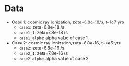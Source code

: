 # Data
- Case 1: cosmic ray ionization, zeta=6.8e-18/s, t=1e7 yrs
  - `case1`: zeta=6.8e-18 /s
  - `case1_1`: zeta=7.8e-18 /s
  - `case1_alpha`: alpha value of case 1
- Case 2: cosmic ray ionization,zeta=6.8e-16, t=4e5 yrs
  - `case2`: zeta=6.8e-16 /s
  - `case2_1`: zeta=7.8e-16 /s
  - `case2_alpha`: alpha value of case 2